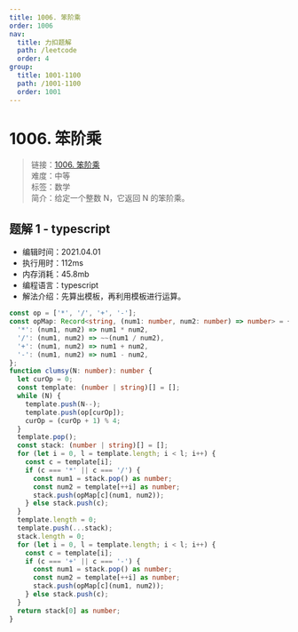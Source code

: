 ```yaml
---
title: 1006. 笨阶乘
order: 1006
nav:
  title: 力扣题解
  path: /leetcode
  order: 4
group:
  title: 1001-1100
  path: /1001-1100
  order: 1001
---
```


# 1006. 笨阶乘

> 链接：[1006. 笨阶乘](https://leetcode-cn.com/problems/clumsy-factorial/)  
> 难度：中等  
> 标签：数学  
> 简介：给定一个整数 N，它返回 N 的笨阶乘。

## 题解 1 - typescript

- 编辑时间：2021.04.01
- 执行用时：112ms
- 内存消耗：45.8mb
- 编程语言：typescript
- 解法介绍：先算出模板，再利用模板进行运算。

```typescript
const op = ['*', '/', '+', '-'];
const opMap: Record<string, (num1: number, num2: number) => number> = {
  '*': (num1, num2) => num1 * num2,
  '/': (num1, num2) => ~~(num1 / num2),
  '+': (num1, num2) => num1 + num2,
  '-': (num1, num2) => num1 - num2,
};
function clumsy(N: number): number {
  let curOp = 0;
  const template: (number | string)[] = [];
  while (N) {
    template.push(N--);
    template.push(op[curOp]);
    curOp = (curOp + 1) % 4;
  }
  template.pop();
  const stack: (number | string)[] = [];
  for (let i = 0, l = template.length; i < l; i++) {
    const c = template[i];
    if (c === '*' || c === '/') {
      const num1 = stack.pop() as number;
      const num2 = template[++i] as number;
      stack.push(opMap[c](num1, num2));
    } else stack.push(c);
  }
  template.length = 0;
  template.push(...stack);
  stack.length = 0;
  for (let i = 0, l = template.length; i < l; i++) {
    const c = template[i];
    if (c === '+' || c === '-') {
      const num1 = stack.pop() as number;
      const num2 = template[++i] as number;
      stack.push(opMap[c](num1, num2));
    } else stack.push(c);
  }
  return stack[0] as number;
}
```
